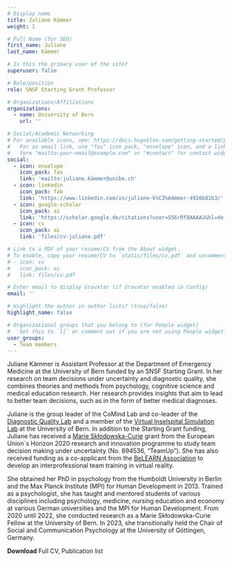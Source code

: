```yaml
---
# Display name
title: Juliane Kämmer
weight: 1

# Full Name (for SEO)
first_name: Juliane
last_name: Kämmer

# Is this the primary user of the site?
superuser: false

# Role/position
role: SNSF Starting Grant Professor

# Organizations/Affiliations
organizations:
  - name: University of Bern
    url: ''

# Social/Academic Networking
# For available icons, see: https://docs.hugoblox.com/getting-started/page-builder/#icons
#   For an email link, use "fas" icon pack, "envelope" icon, and a link in the
#   form "mailto:your-email@example.com" or "#contact" for contact widget.
social:
  - icon: envelope
    icon_pack: fas
    link: 'mailto:juliane.kämmer@unibe.ch'
  - icon: linkedin
    icon_pack: fab
    link: 'https://www.linkedin.com/in/juliane-k%C3%A4mmer-4926b81b3/'
  - icon: google-scholar
    icon_pack: ai
    link: 'https://scholar.google.de/citations?user=S56rRf8AAAAJ&hl=de'
  - icon: cv
    icon_pack: ai
    link: 'files/cv-juliane.pdf'

# Link to a PDF of your resume/CV from the About widget.
# To enable, copy your resume/CV to `static/files/cv.pdf` and uncomment the lines below.
# - icon: cv
#   icon_pack: ai
#   link: files/cv.pdf

# Enter email to display Gravatar (if Gravatar enabled in Config)
email: ''

# Highlight the author in author lists? (true/false)
highlight_name: false

# Organizational groups that you belong to (for People widget)
#   Set this to `[]` or comment out if you are not using People widget.
user_groups:
  - Team members
---
```

Juliane Kämmer is Assistant Professor at the Department of Emergency Medicine at the University of Bern funded by an SNSF Starting Grant. In her research on team decisions under uncertainty and diagnostic quality, she combines theories and methods from psychology, cognitive science and medical education research. Her research provides insights that aim to lead to better team decisions, such as in the form of better medical diagnoses.

Juliane is the group leader of the CoMind Lab and co-leader of the [Diagnostic Quality Lab](http://www.notfallmedizin.insel.ch/de/lehre-und-forschung/forschungsschwerpunkte-und-gruppen/diagnosequalitaet/ag-diagnostic-decision-making) and a member of the [Virtual Inselspital Simulation Lab](https://visl.ch/) at the University of Bern. In addition to the Starting Grant funding, Juliane has received a [Marie Skłodowska-Curie](https://cordis.europa.eu/project/id/894536) grant from the European Union´s Horizon 2020 research and innovation programme to study team decision making under uncertainty (No. 894536, “TeamUp”). She has also received funding as a co-applicant from the [BeLEARN Association](https://belearn.swiss/projekt/inteam-interprofessionelles-teamtraining-in-virtual-reality/) to develop an interprofessional team training in virtual reality.

She obtained her PhD in psychology from the Humboldt University in Berlin and the Max Planck Institute (MPI) for Human Development in 2013. Trained as a psychologist, she has taught and mentored students of various disciplines including psychology, medicine, nursing education and economy at various German universities and the MPI for Human Development. From 2020 until 2022, she conducted research as a Marie Skłodowska-Curie Fellow at the University of Bern. In 2023, she transitionally held the Chair of Social and Communication Psychology at the University of Göttingen, Germany.

**Download** Full CV, Publication list

